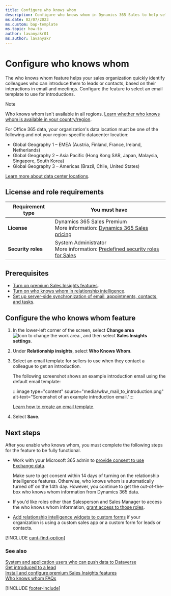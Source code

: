 ```yaml
---
title: Configure who knows whom
description: Configure who knows whom in Dynamics 365 Sales to help sellers quickly identify colleagues who can introduce them to leads or contacts.
ms.date: 02/07/2023
ms.custom: bap-template
ms.topic: how-to
author: lavanyakr01
ms.author: lavanyakr
---
```


# Configure who knows whom

The who knows whom feature helps your sales organization quickly identify colleagues who can introduce them to leads or contacts, based on their interactions in email and meetings. Configure the feature to select an email template to use for introductions.  

> [!NOTE]
>
> Who knows whom isn't available in all regions. [Learn whether who knows whom is available in your country/region](faqs-sales-insights.md#in-which-countryregion-are-the-features-available).
>
> For Office 365 data, your organization's data location must be one of the following and not your region-specific datacenter location:
>
> - Global Geography 1 – EMEA (Austria, Finland, France, Ireland, Netherlands)
> - Global Geography 2 – Asia Pacific (Hong Kong SAR, Japan, Malaysia, Singapore, South Korea)
> - Global Geography 3 – Americas (Brazil, Chile, United States)
>
> [Learn more about data center locations](/microsoft-365/enterprise/o365-data-locations?view=o365-worldwide#data-center-locations&preserve-view=true).

## License and role requirements

| Requirement type | You must have |
|-----------------------|---------|
| **License** | Dynamics 365 Sales Premium<br>More information: [Dynamics 365 Sales pricing](https://dynamics.microsoft.com/sales/pricing/) |
| **Security roles** | System Administrator<br>More information: [Predefined security roles for Sales](security-roles-for-sales.md) |

## Prerequisites

- [Turn on premium Sales Insights features](intro-admin-guide-sales-insights.md#install-and-configure-premium-sales-insights-features).
- [Turn on who knows whom in relationship intelligence](enable-ri.md).  
- [Set up server-side synchronization of email, appointments, contacts, and tasks](/power-platform/admin/set-up-server-side-synchronization-of-email-appointments-contacts-and-tasks).

## Configure the who knows whom feature

1. In the lower-left corner of the screen, select **Change area** ![Icon to change the work area.](media/change-area-icon.png "Icon to change the work area."), and then select **Sales Insights settings**.

1. Under **Relationship insights**, select **Who Knows Whom**.

1. Select an email template for sellers to use when they contact a colleague to get an introduction.

    The following screenshot shows an example introduction email using the default email template:

    :::image type="content" source="media/wkw_mail_to_introduction.png" alt-text="Screenshot of an example introduction email.":::

    [Learn how to create an email template](/powerapps/user/email-template-create).  

1. Select **Save**.

## Next steps

After you enable who knows whom, you must complete the following steps for the feature to be fully functional.  

- Work with your Microsoft 365 admin to [provide consent to use Exchange data](provide-consent-office365.md).

    Make sure to get consent within 14 days of turning on the relationship intelligence features. Otherwise, who knows whom is automatically turned off on the 14th day. However, you continue to get the out-of-the-box who knows whom information from Dynamics 365 data.  

- If you'd like roles other than Salesperson and Sales Manager to access the who knows whom information, [grant access to those roles](grant-access-wkw.md).  

- [Add relationship intelligence widgets to custom forms](add-ri-widgets-to-custom-form.md) if your organization is using a custom sales app or a custom form for leads or contacts.

[!INCLUDE [cant-find-option](../includes/cant-find-option.md)]

### See also

[System and application users who can push data to Dataverse](/power-platform/admin/system-application-users)  
[Get introduced to a lead](../sales/who-knows-whom.md)  
[Install and configure premium Sales Insights features](intro-admin-guide-sales-insights.md#install-and-configure-premium-sales-insights-features)  
[Who knows whom FAQs](faqs-sales-insights.md#who-knows-whom)

[!INCLUDE [footer-include](../includes/footer-banner.md)]
